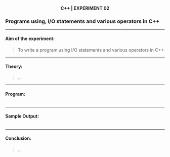 <h4 align=center><b>C++ | EXPERIMENT 02</b></h4>

### Programs using, I/O statements and various operators in C++

---

#### **Aim of the experiment:**
> To write a program using I/O statements and various operators in C++

---

#### **Theory:**
> ...

---

#### **Program:**
```cpp

```

---

#### **Sample Output:**
```cpp

```

---

#### **Conclusion:**
> ...